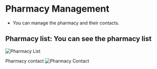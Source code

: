 # Pharmacy Management

- You can manage the pharmacy and their contacts.

## Pharmacy list: You can see the pharmacy list

![Pharmacy List](/screenshots/Picture3.png)

Pharmacy contact
![Pharmacy Contact](/screenshots/Picture4.png)
